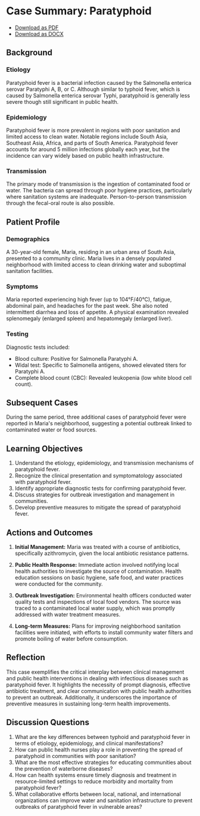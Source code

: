 # Case Summary: Paratyphoid

- [Download as PDF](paratyphoid.pdf)
- [Download as DOCX](paratyphoid.docx)

## Background

### Etiology
Paratyphoid fever is a bacterial infection caused by the Salmonella enterica serovar Paratyphi A, B, or C. Although similar to typhoid fever, which is caused by Salmonella enterica serovar Typhi, paratyphoid is generally less severe though still significant in public health.

### Epidemiology
Paratyphoid fever is more prevalent in regions with poor sanitation and limited access to clean water. Notable regions include South Asia, Southeast Asia, Africa, and parts of South America. Paratyphoid fever accounts for around 5 million infections globally each year, but the incidence can vary widely based on public health infrastructure.

### Transmission
The primary mode of transmission is the ingestion of contaminated food or water. The bacteria can spread through poor hygiene practices, particularly where sanitation systems are inadequate. Person-to-person transmission through the fecal-oral route is also possible.

## Patient Profile

### Demographics
A 30-year-old female, Maria, residing in an urban area of South Asia, presented to a community clinic. Maria lives in a densely populated neighborhood with limited access to clean drinking water and suboptimal sanitation facilities.

### Symptoms
Maria reported experiencing high fever (up to 104°F/40°C), fatigue, abdominal pain, and headaches for the past week. She also noted intermittent diarrhea and loss of appetite. A physical examination revealed splenomegaly (enlarged spleen) and hepatomegaly (enlarged liver).

### Testing
Diagnostic tests included:
- Blood culture: Positive for Salmonella Paratyphi A.
- Widal test: Specific to Salmonella antigens, showed elevated titers for Paratyphi A.
- Complete blood count (CBC): Revealed leukopenia (low white blood cell count).

## Subsequent Cases
During the same period, three additional cases of paratyphoid fever were reported in Maria's neighborhood, suggesting a potential outbreak linked to contaminated water or food sources.

## Learning Objectives
1. Understand the etiology, epidemiology, and transmission mechanisms of paratyphoid fever.
2. Recognize the clinical presentation and symptomatology associated with paratyphoid fever.
3. Identify appropriate diagnostic tests for confirming paratyphoid fever.
4. Discuss strategies for outbreak investigation and management in communities.
5. Develop preventive measures to mitigate the spread of paratyphoid fever.

## Actions and Outcomes
1. **Initial Management:** Maria was treated with a course of antibiotics, specifically azithromycin, given the local antibiotic resistance patterns.
   
2. **Public Health Response:** Immediate action involved notifying local health authorities to investigate the source of contamination. Health education sessions on basic hygiene, safe food, and water practices were conducted for the community.

3. **Outbreak Investigation:** Environmental health officers conducted water quality tests and inspections of local food vendors. The source was traced to a contaminated local water supply, which was promptly addressed with water treatment measures.

4. **Long-term Measures:** Plans for improving neighborhood sanitation facilities were initiated, with efforts to install community water filters and promote boiling of water before consumption.

## Reflection
This case exemplifies the critical interplay between clinical management and public health interventions in dealing with infectious diseases such as paratyphoid fever. It highlights the necessity of prompt diagnosis, effective antibiotic treatment, and clear communication with public health authorities to prevent an outbreak. Additionally, it underscores the importance of preventive measures in sustaining long-term health improvements.

## Discussion Questions
1. What are the key differences between typhoid and paratyphoid fever in terms of etiology, epidemiology, and clinical manifestations?
2. How can public health nurses play a role in preventing the spread of paratyphoid in communities with poor sanitation?
3. What are the most effective strategies for educating communities about the prevention of waterborne diseases?
4. How can health systems ensure timely diagnosis and treatment in resource-limited settings to reduce morbidity and mortality from paratyphoid fever?
5. What collaborative efforts between local, national, and international organizations can improve water and sanitation infrastructure to prevent outbreaks of paratyphoid fever in vulnerable areas?
